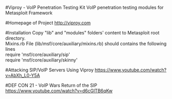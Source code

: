 #Viproy - VoIP Penetration Testing Kit
VoIP penetration testing modules for Metasploit Framework

#Homepage of Project
http://viproy.com<br>

#Installation
Copy "lib" and "modules" folders' content to Metasploit root directory.<br>
Mixins.rb File (lib/msf/core/auxiliary/mixins.rb) should contains the following lines<br>
require 'msf/core/auxiliary/sip'<br>
require 'msf/core/auxiliary/skinny'<br>

#Attacking SIP/VoIP Servers Using Viproy
https://www.youtube.com/watch?v=AbXh_L0-Y5A

#DEF CON 21 - VoIP Wars Return of the SIP
https://www.youtube.com/watch?v=d6cGlTB6qKw